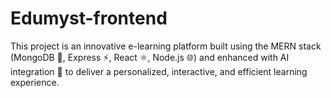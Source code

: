 # Edumyst-frontend
This project is an innovative e-learning platform built using the MERN stack (MongoDB 🍃, Express ⚡, React ⚛️, Node.js 🌐) and enhanced with AI integration 🤖 to deliver a personalized, interactive, and efficient learning experience.
